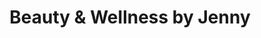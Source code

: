 ---
title: "Beauty & Wellness by Jenny"
url: /euskirchen/beauty-und-wellness-by-jenny/
shop: Kosmetik
---